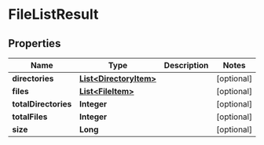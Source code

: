 

# FileListResult


## Properties

| Name | Type | Description | Notes |
|------------ | ------------- | ------------- | -------------|
|**directories** | [**List&lt;DirectoryItem&gt;**](DirectoryItem.md) |  |  [optional] |
|**files** | [**List&lt;FileItem&gt;**](FileItem.md) |  |  [optional] |
|**totalDirectories** | **Integer** |  |  [optional] |
|**totalFiles** | **Integer** |  |  [optional] |
|**size** | **Long** |  |  [optional] |



